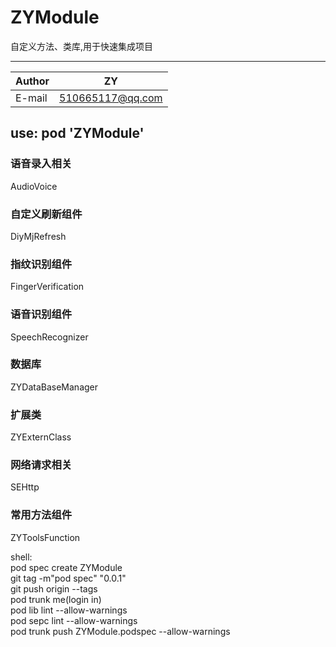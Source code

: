 # ZYModule

自定义方法、类库,用于快速集成项目 
****

|Author|ZY|
|---|---
|E-mail|510665117@qq.com


##  use:     pod 'ZYModule'  

### 语音录入相关 
AudioVoice

### 自定义刷新组件   
DiyMjRefresh 

### 指纹识别组件  
FingerVerification

### 语音识别组件  
SpeechRecognizer

### 数据库  
ZYDataBaseManager

### 扩展类  
ZYExternClass

### 网络请求相关 
SEHttp  

### 常用方法组件
ZYToolsFunction


shell:  
pod spec create ZYModule  
git tag -m"pod spec" "0.0.1"  
git push origin --tags  
pod trunk me(login in)  
pod lib lint --allow-warnings  
pod sepc lint --allow-warnings  
pod trunk push ZYModule.podspec --allow-warnings
